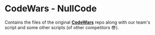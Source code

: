 # CodeWars - NullCode

Contains the files of the original [**CodeWars**](https://github.com/wncc/codewars-v4) repo along with our team's script and
some other scripts (of other competitors 😎).
